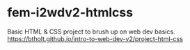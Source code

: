 # fem-i2wdv2-htmlcss
Basic HTML &amp; CSS project to brush up on web dev basics. https://btholt.github.io/intro-to-web-dev-v2/project-html-css
